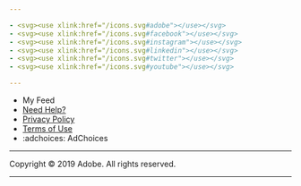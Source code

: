 ```yaml
---

- <svg><use xlink:href="/icons.svg#adobe"></use></svg>
- <svg><use xlink:href="/icons.svg#facebook"></use></svg>
- <svg><use xlink:href="/icons.svg#instagram"></use></svg>
- <svg><use xlink:href="/icons.svg#linkedin"></use></svg>
- <svg><use xlink:href="/icons.svg#twitter"></use></svg>
- <svg><use xlink:href="/icons.svg#youtube"></use></svg>

---
```


- My Feed
- [Need Help?](https://helpx.adobe.com/contact.html)
- [Privacy Policy](https://www.adobe.com/privacy.html)
- [Terms of Use](https://www.adobe.com/legal/terms.html)
- :adchoices: AdChoices

---

Copyright &copy; 2019 Adobe. All rights reserved.

---
